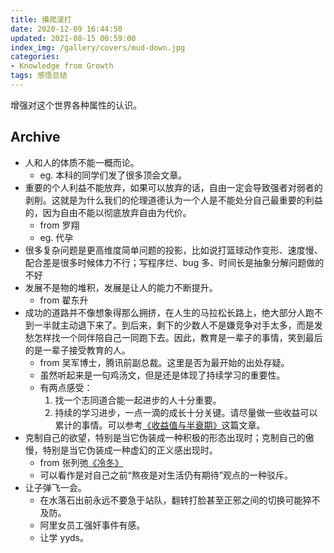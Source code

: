 ```yaml
---
title: 摸爬滚打
date: 2020-12-09 16:44:50
updated: 2021-08-15 00:59:00
index_img: /gallery/covers/mud-down.jpg
categories:
- Knowledge from Growth
tags: 感悟总结
---
```


增强对这个世界各种属性的认识。

<!-- more -->

## Archive

- 人和人的体质不能一概而论。
  - eg. 本科的同学们发了很多顶会文章。
- 重要的个人利益不能放弃，如果可以放弃的话，自由一定会导致强者对弱者的剥削。这就是为什么我们的伦理道德认为一个人是不能处分自己最重要的利益的，因为自由不能以彻底放弃自由为代价。
  - from 罗翔
  - eg. 代孕
- 很多复杂问题是更高维度简单问题的投影，比如说打篮球动作变形、速度慢、配合差是很多时候体力不行；写程序烂、bug 多、时间长是抽象分解问题做的不好
- 发展不是物的堆积，发展是让人的能力不断提升。
  - from 翟东升
- 成功的道路并不像想象得那么拥挤，在人生的马拉松长路上，绝大部分人跑不到一半就主动退下来了。到后来，剩下的少数人不是嫌竞争对手太多，而是发愁怎样找一个同伴陪自己一同跑下去。因此，教育是一辈子的事情，笑到最后的是一辈子接受教育的人。
  - from 吴军博士，腾讯前副总裁。这里是否为最开始的出处存疑。
  - 虽然听起来是一句鸡汤文，但是还是体现了持续学习的重要性。
  - 有两点感受：
    1. 找一个志同道合能一起进步的人十分重要。
    2. 持续的学习进步，一点一滴的成长十分关键。请尽量做一些收益可以累计的事情。可以参考[《收益值与半衰期》](https://yzhang-gh.github.io/notes/reading/reward-and-half-life.html)这篇文章。
- 克制自己的欲望，特别是当它伪装成一种积极的形态出现时；克制自己的傲慢，特别是当它伪装成一种虚幻的正义感出现时。
  - from 张列弛[《冷冬》](https://www.liechi.org/cn/2021/01/coldwinter/)
  - 可以看作是对自己之前“熬夜是对生活仍有期待”观点的一种驳斥。
- 让子弹飞一会。
  - 在水落石出前永远不要急于站队，翻转打脸甚至正邪之间的切换可能猝不及防。
  - 阿里女员工强奸事件有感。
  - 让学 yyds。